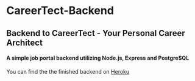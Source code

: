# CareerTect-Backend
## Backend to CareerTect - Your Personal Career Architect

#### A simple job portal backend utilizing Node.js, Express and PostgreSQL

You can find the the finished backend on [Heroku](https://careertect-backend.herokuapp.com/)

